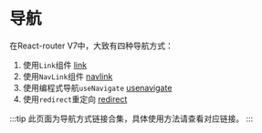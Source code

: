 # 导航

在React-router V7中，大致有四种导航方式：

1. 使用`Link`组件 [link](./apis/link)
2. 使用`NavLink`组件 [navlink](./apis/navlink)
3. 使用编程式导航`useNavigate` [usenavigate](./hooks/useNavigate)
4. 使用`redirect`重定向 [redirect](./apis/redirect)


:::tip
此页面为导航方式链接合集，具体使用方法请查看对应链接。
:::








